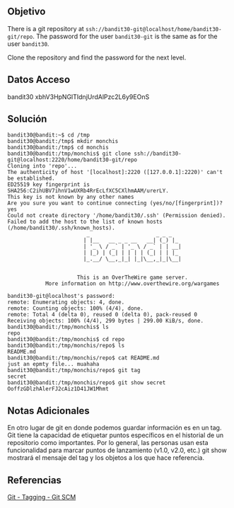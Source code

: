 ## Objetivo
There is a git repository at `ssh://bandit30-git@localhost/home/bandit30-git/repo`. The password for the user `bandit30-git` is the same as for the user `bandit30`.

Clone the repository and find the password for the next level.

## Datos Acceso
bandit30
xbhV3HpNGlTIdnjUrdAlPzc2L6y9EOnS

## Solución
```
bandit30@bandit:~$ cd /tmp
bandit30@bandit:/tmp$ mkdir monchis
bandit30@bandit:/tmp$ cd monchis
bandit30@bandit:/tmp/monchis$ git clone ssh://bandit30-git@localhost:2220/home/bandit30-git/repo
Cloning into 'repo'...
The authenticity of host '[localhost]:2220 ([127.0.0.1]:2220)' can't be established.
ED25519 key fingerprint is SHA256:C2ihUBV7ihnV1wUXRb4RrEcLfXC5CXlhmAAM/urerLY.
This key is not known by any other names
Are you sure you want to continue connecting (yes/no/[fingerprint])? yes
Could not create directory '/home/bandit30/.ssh' (Permission denied).
Failed to add the host to the list of known hosts (/home/bandit30/.ssh/known_hosts).
                         _                     _ _ _
                        | |__   __ _ _ __   __| (_) |_
                        | '_ \ / _` | '_ \ / _` | | __|
                        | |_) | (_| | | | | (_| | | |_
                        |_.__/ \__,_|_| |_|\__,_|_|\__|


                      This is an OverTheWire game server.
            More information on http://www.overthewire.org/wargames

bandit30-git@localhost's password:
remote: Enumerating objects: 4, done.
remote: Counting objects: 100% (4/4), done.
remote: Total 4 (delta 0), reused 0 (delta 0), pack-reused 0
Receiving objects: 100% (4/4), 299 bytes | 299.00 KiB/s, done.
bandit30@bandit:/tmp/monchis$ ls
repo
bandit30@bandit:/tmp/monchis$ cd repo
bandit30@bandit:/tmp/monchis/repo$ ls
README.md
bandit30@bandit:/tmp/monchis/repo$ cat README.md
just an epmty file... muahaha
bandit30@bandit:/tmp/monchis/repo$ git tag
secret
bandit30@bandit:/tmp/monchis/repo$ git show secret
OoffzGDlzhAlerFJ2cAiz1D41JW1Mhmt
```

## Notas Adicionales
En otro lugar de git en donde podemos guardar información es en un tag.
Git tiene la capacidad de etiquetar puntos específicos en el historial de un repositorio como importantes. Por lo general, las personas usan esta funcionalidad para marcar puntos de lanzamiento (v1.0, v2.0, etc.)
git show mostrará el mensaje del tag y los objetos a los que hace referencia.

## Referencias
[ Git - Tagging - Git SCM](https://git-scm.com/book/en/Git-Basics-Tagging)